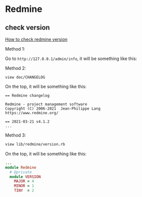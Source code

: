 # Redmine

## check version

[How to check redmine version](https://www.redmine.org/boards/2/topics/21974)

Method 1:

Go to `http://127.0.0.1/admin/info`, it will be something like this:


Method 2:
```
view doc/CHANGELOG
```

On the top, it will be something like this:
```
== Redmine changelog

Redmine - project management software
Copyright (C) 2006-2021  Jean-Philippe Lang
https://www.redmine.org/

== 2021-03-21 v4.1.2
...
```

Method 3:

```sh
view lib/redmine/version.rb
```

On the top, it will be something like this:

```ruby
...
module Redmine
  # @private
  module VERSION
    MAJOR = 4
    MINOR = 1
    TINY  = 2
```

